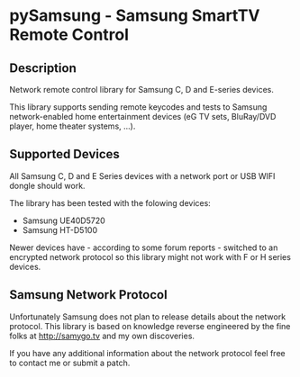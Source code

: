 pySamsung - Samsung SmartTV Remote Control
==========================================


Description
-----------

Network remote control library for Samsung C, D and E-series devices.

This library supports sending remote keycodes and tests to Samsung
network-enabled home entertainment devices (eG TV sets, BluRay/DVD 
player, home theater systems, ...).


Supported Devices
-----------------

All Samsung C, D and E Series devices with a network port or USB WIFI 
dongle should work. 

The library has been tested with the folowing devices:

 - Samsung UE40D5720
 - Samsung HT-D5100

Newer devices have - according to some forum reports - switched to an 
encrypted network protocol so this library might not work with F or H series 
devices.


Samsung Network Protocol
------------------------

Unfortunately Samsung does not plan to release details about the
network protocol. This library is based on knowledge reverse engineered
by the fine folks at http://samygo.tv and my own discoveries. 

If you have any additional information about the network protocol
feel free to contact me or submit a patch.



